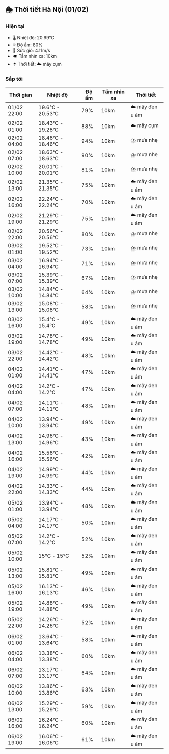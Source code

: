 ## 🌦️ Thời tiết Hà Nội (01/02)

### Hiện tại

- 🌡️ Nhiệt độ: 20.99℃
- 💦 Độ ẩm: 80%
- 💨 Sức gió: 4.11m/s
- 👁️ Tầm nhìn xa: 10km
- ☂️ Thời tiết: ☁️ mây cụm

### Sắp tới

| Thời gian | Nhiệt độ | Độ ẩm | Tầm nhìn xa | Thời tiết |
| --- | --- | --- | --- | --- |
| 01/02 22:00 | 19.6℃ - 20.53℃ | 79% | 10km | ☁️ mây đen u ám |
| 02/02 01:00 | 18.43℃ - 19.28℃ | 88% | 10km | ☁️ mây cụm |
| 02/02 04:00 | 18.46℃ - 18.46℃ | 94% | 10km | ⛈️ mưa nhẹ |
| 02/02 07:00 | 18.63℃ - 18.63℃ | 90% | 10km | ⛈️ mưa nhẹ |
| 02/02 10:00 | 20.01℃ - 20.01℃ | 81% | 10km | ⛈️ mưa nhẹ |
| 02/02 13:00 | 21.35℃ - 21.35℃ | 75% | 10km | ☁️ mây đen u ám |
| 02/02 16:00 | 22.24℃ - 22.24℃ | 70% | 10km | ☁️ mây đen u ám |
| 02/02 19:00 | 21.29℃ - 21.29℃ | 75% | 10km | ☁️ mây đen u ám |
| 02/02 22:00 | 20.56℃ - 20.56℃ | 80% | 10km | ⛈️ mưa nhẹ |
| 03/02 01:00 | 19.52℃ - 19.52℃ | 73% | 10km | ⛈️ mưa nhẹ |
| 03/02 04:00 | 16.94℃ - 16.94℃ | 71% | 10km | ⛈️ mưa nhẹ |
| 03/02 07:00 | 15.39℃ - 15.39℃ | 67% | 10km | ⛈️ mưa nhẹ |
| 03/02 10:00 | 14.84℃ - 14.84℃ | 64% | 10km | ⛈️ mưa nhẹ |
| 03/02 13:00 | 15.08℃ - 15.08℃ | 58% | 10km | ⛈️ mưa nhẹ |
| 03/02 16:00 | 15.4℃ - 15.4℃ | 49% | 10km | ☁️ mây đen u ám |
| 03/02 19:00 | 14.78℃ - 14.78℃ | 49% | 10km | ☁️ mây đen u ám |
| 03/02 22:00 | 14.42℃ - 14.42℃ | 48% | 10km | ☁️ mây đen u ám |
| 04/02 01:00 | 14.41℃ - 14.41℃ | 47% | 10km | ☁️ mây đen u ám |
| 04/02 04:00 | 14.2℃ - 14.2℃ | 47% | 10km | ☁️ mây đen u ám |
| 04/02 07:00 | 14.11℃ - 14.11℃ | 48% | 10km | ☁️ mây đen u ám |
| 04/02 10:00 | 13.94℃ - 13.94℃ | 49% | 10km | ☁️ mây đen u ám |
| 04/02 13:00 | 14.96℃ - 14.96℃ | 43% | 10km | ☁️ mây đen u ám |
| 04/02 16:00 | 15.56℃ - 15.56℃ | 42% | 10km | ☁️ mây đen u ám |
| 04/02 19:00 | 14.99℃ - 14.99℃ | 44% | 10km | ☁️ mây đen u ám |
| 04/02 22:00 | 14.33℃ - 14.33℃ | 44% | 10km | ☁️ mây đen u ám |
| 05/02 01:00 | 13.94℃ - 13.94℃ | 48% | 10km | ☁️ mây đen u ám |
| 05/02 04:00 | 14.17℃ - 14.17℃ | 50% | 10km | ☁️ mây đen u ám |
| 05/02 07:00 | 14.2℃ - 14.2℃ | 52% | 10km | ☁️ mây đen u ám |
| 05/02 10:00 | 15℃ - 15℃ | 52% | 10km | ☁️ mây đen u ám |
| 05/02 13:00 | 15.81℃ - 15.81℃ | 49% | 10km | ☁️ mây đen u ám |
| 05/02 16:00 | 16.13℃ - 16.13℃ | 46% | 10km | ☁️ mây đen u ám |
| 05/02 19:00 | 14.88℃ - 14.88℃ | 49% | 10km | ☁️ mây đen u ám |
| 05/02 22:00 | 14.26℃ - 14.26℃ | 52% | 10km | ☁️ mây đen u ám |
| 06/02 01:00 | 13.64℃ - 13.64℃ | 58% | 10km | ☁️ mây đen u ám |
| 06/02 04:00 | 13.38℃ - 13.38℃ | 60% | 10km | ☁️ mây đen u ám |
| 06/02 07:00 | 13.17℃ - 13.17℃ | 64% | 10km | ☁️ mây đen u ám |
| 06/02 10:00 | 13.86℃ - 13.86℃ | 63% | 10km | ☁️ mây đen u ám |
| 06/02 13:00 | 15.29℃ - 15.29℃ | 59% | 10km | ☁️ mây đen u ám |
| 06/02 16:00 | 16.24℃ - 16.24℃ | 60% | 10km | ☁️ mây đen u ám |
| 06/02 19:00 | 16.06℃ - 16.06℃ | 61% | 10km | ☁️ mây đen u ám |
